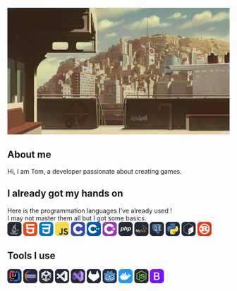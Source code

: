 ![Background Image from Lastman](https://github.com/ArkAow/ArkAow/blob/main/ImgLastmanProfileBanner.jpg?raw=true)

## About me
Hi, I am Tom, a developer passionate about creating games.

## I already got my hands on
Here is the programmation languages I've already used !  
I may not master them all but I got some basics.    
<img src="https://github.com/tandpfun/skill-icons/blob/main/icons/Java-Dark.svg" width="32"> <img src="https://github.com/tandpfun/skill-icons/blob/main/icons/HTML.svg" width="32"> <img src="https://github.com/tandpfun/skill-icons/blob/main/icons/CSS.svg" width="32"> <img src="https://github.com/tandpfun/skill-icons/blob/main/icons/JavaScript.svg" width="32"> <img src="https://github.com/tandpfun/skill-icons/blob/main/icons/C.svg" width="32"> <img src="https://github.com/tandpfun/skill-icons/blob/main/icons/CPP.svg" width="32"> <img src="https://github.com/tandpfun/skill-icons/blob/main/icons/CS.svg" width="32"> <img src="https://github.com/tandpfun/skill-icons/blob/main/icons/PHP-Dark.svg" width="32"> <img src="https://github.com/tandpfun/skill-icons/blob/main/icons/MySQL-Dark.svg" width="32"> <img src="https://github.com/tandpfun/skill-icons/blob/main/icons/PostgreSQL-Dark.svg" width="32"> <img src="https://github.com/tandpfun/skill-icons/blob/main/icons/Python-Dark.svg" width="32"> <img src="https://github.com/tandpfun/skill-icons/blob/main/icons/Bash-Dark.svg" width="32"> <img src="https://github.com/tandpfun/skill-icons/blob/main/icons/Rust.svg" width="32">

## Tools I use
<img src="https://github.com/tandpfun/skill-icons/blob/main/icons/Idea-Dark.svg" width="32"> <img src="https://github.com/tandpfun/skill-icons/blob/main/icons/Eclipse-Dark.svg" width="32"> <img src="https://github.com/tandpfun/skill-icons/blob/main/icons/Unity-Dark.svg" width="32"> <img src="https://github.com/tandpfun/skill-icons/blob/main/icons/VSCode-Dark.svg" width="32"> <img src="https://github.com/tandpfun/skill-icons/blob/main/icons/VisualStudio-Dark.svg" width="32"> <img src="https://github.com/tandpfun/skill-icons/blob/main/icons/GitLab-Dark.svg" width="32"> <img src="https://github.com/tandpfun/skill-icons/blob/main/icons/Godot-Dark.svg" width="32"> <img src="https://github.com/tandpfun/skill-icons/blob/main/icons/Docker.svg" width="32">  <img src="https://github.com/tandpfun/skill-icons/blob/main/icons/NodeJS-Dark.svg" width="32"> <img src="https://github.com/tandpfun/skill-icons/blob/main/icons/Bootstrap.svg" width="32"> 
